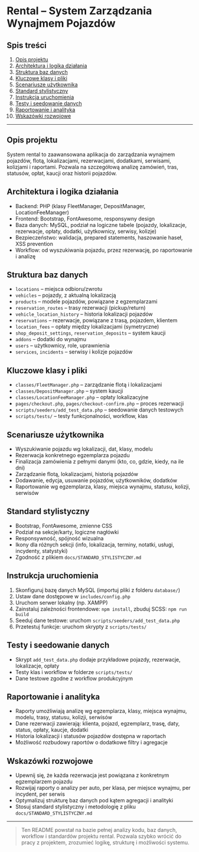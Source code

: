 # Rental – System Zarządzania Wynajmem Pojazdów

## Spis treści
1. [Opis projektu](#opis-projektu)
2. [Architektura i logika działania](#architektura-i-logika-działania)
3. [Struktura baz danych](#struktura-baz-danych)
4. [Kluczowe klasy i pliki](#kluczowe-klasy-i-pliki)
5. [Scenariusze użytkownika](#scenariusze-uzytkownika)
6. [Standard stylistyczny](#standard-stylistyczny)
7. [Instrukcja uruchomienia](#instrukcja-uruchomienia)
8. [Testy i seedowanie danych](#testy-i-seedowanie-danych)
9. [Raportowanie i analityka](#raportowanie-i-analityka)
10. [Wskazówki rozwojowe](#wskazowki-rozwojowe)

---

## Opis projektu
System rental to zaawansowana aplikacja do zarządzania wynajmem pojazdów, flotą, lokalizacjami, rezerwacjami, dodatkami, serwisami, kolizjami i raportami. Pozwala na szczegółową analizę zamówień, tras, statusów, opłat, kaucji oraz historii pojazdów.

## Architektura i logika działania
- Backend: PHP (klasy FleetManager, DepositManager, LocationFeeManager)
- Frontend: Bootstrap, FontAwesome, responsywny design
- Baza danych: MySQL, podział na logiczne tabele (pojazdy, lokalizacje, rezerwacje, opłaty, dodatki, użytkownicy, serwisy, kolizje)
- Bezpieczeństwo: walidacja, prepared statements, haszowanie haseł, XSS prevention
- Workflow: od wyszukiwania pojazdu, przez rezerwację, po raportowanie i analizę

## Struktura baz danych
- `locations` – miejsca odbioru/zwrotu
- `vehicles` – pojazdy, z aktualną lokalizacją
- `products` – modele pojazdów, powiązane z egzemplarzami
- `reservation_routes` – trasy rezerwacji (pickup/return)
- `vehicle_location_history` – historia lokalizacji pojazdów
- `reservations` – rezerwacje, powiązane z trasą, pojazdem, klientem
- `location_fees` – opłaty między lokalizacjami (symetryczne)
- `shop_deposit_settings`, `reservation_deposits` – system kaucji
- `addons` – dodatki do wynajmu
- `users` – użytkownicy, role, uprawnienia
- `services`, `incidents` – serwisy i kolizje pojazdów

## Kluczowe klasy i pliki
- `classes/FleetManager.php` – zarządzanie flotą i lokalizacjami
- `classes/DepositManager.php` – system kaucji
- `classes/LocationFeeManager.php` – opłaty lokalizacyjne
- `pages/checkout.php`, `pages/checkout-confirm.php` – proces rezerwacji
- `scripts/seeders/add_test_data.php` – seedowanie danych testowych
- `scripts/tests/` – testy funkcjonalności, workflow, klas

## Scenariusze użytkownika
- Wyszukiwanie pojazdu wg lokalizacji, dat, klasy, modelu
- Rezerwacja konkretnego egzemplarza pojazdu
- Finalizacja zamówienia z pełnymi danymi (kto, co, gdzie, kiedy, na ile dni)
- Zarządzanie flotą, lokalizacjami, historią pojazdów
- Dodawanie, edycja, usuwanie pojazdów, użytkowników, dodatków
- Raportowanie wg egzemplarza, klasy, miejsca wynajmu, statusu, kolizji, serwisów

## Standard stylistyczny
- Bootstrap, FontAwesome, zmienne CSS
- Podział na sekcje/karty, logiczne nagłówki
- Responsywność, spójność wizualna
- Ikony dla różnych sekcji (info, lokalizacja, terminy, notatki, usługi, incydenty, statystyki)
- Zgodność z plikiem `docs/STANDARD_STYLISTYCZNY.md`

## Instrukcja uruchomienia
1. Skonfiguruj bazę danych MySQL (importuj pliki z folderu `database/`)
2. Ustaw dane dostępowe w `includes/config.php`
3. Uruchom serwer lokalny (np. XAMPP)
4. Zainstaluj zależności frontendowe: `npm install`, zbuduj SCSS: `npm run build`
5. Seeduj dane testowe: uruchom `scripts/seeders/add_test_data.php`
6. Przetestuj funkcje: uruchom skrypty z `scripts/tests/`

## Testy i seedowanie danych
- Skrypt `add_test_data.php` dodaje przykładowe pojazdy, rezerwacje, lokalizacje, opłaty
- Testy klas i workflow w folderze `scripts/tests/`
- Dane testowe zgodne z workflow produkcyjnym

## Raportowanie i analityka
- Raporty umożliwiają analizę wg egzemplarza, klasy, miejsca wynajmu, modelu, trasy, statusu, kolizji, serwisów
- Dane rezerwacji zawierają: klienta, pojazd, egzemplarz, trasę, daty, status, opłaty, kaucje, dodatki
- Historia lokalizacji i statusów pojazdów dostępna w raportach
- Możliwość rozbudowy raportów o dodatkowe filtry i agregacje

## Wskazówki rozwojowe
- Upewnij się, że każda rezerwacja jest powiązana z konkretnym egzemplarzem pojazdu
- Rozwijaj raporty o analizy per auto, per klasa, per miejsce wynajmu, per incydent, per serwis
- Optymalizuj strukturę baz danych pod kątem agregacji i analityki
- Stosuj standard stylistyczny i metodologię z pliku `docs/STANDARD_STYLISTYCZNY.md`

---

> Ten README powstał na bazie pełnej analizy kodu, baz danych, workflow i standardów projektu rental. Pozwala szybko wrócić do pracy z projektem, zrozumieć logikę, strukturę i możliwości systemu.
